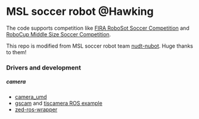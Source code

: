 # MSL soccer robot @Hawking

The code supports competition like [FIRA RoboSot Soccer Competition](http://www.firaworldcup.org/VisitorPages/default.aspx?itemid=3) and [RoboCup Middle Size Soccer Competition](https://www.robocup.org/).

This repo is modified from MSL soccer robot team [nudt-nubot](https://github.com/nubot-nudt/nubot_ws). Huge thanks to them!

### Drivers and development

##### camera
- [camera_umd](https://github.com/ros-drivers/camera_umd)
- [gscam](https://github.com/ros-drivers/gscam) and [tiscamera ROS example](https://github.com/TheImagingSource/tiscamera/tree/master/examples/ROS)
- [zed-ros-wrapper](https://github.com/stereolabs/zed-ros-wrapper)

